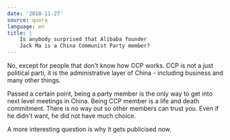 ```yaml
---
date: '2018-11-27'
source: quora
language: en
title: |
    Is anybody surprised that Alibaba founder
    Jack Ma is a China Communist Party member?
---
```


No, except for people that don\'t know how CCP works. CCP is not a just
political parti, it is the administrative layer of China - including
business and many other things.

Passed a certain point, being a party member is the only way to get into
next level meetings in China. Being CCP member is a life and death
commitment. There is no way out so other members can trust you. Even if
he didn\'t want, he did not have much choice.

A more interesting question is why it gets publicised now.
